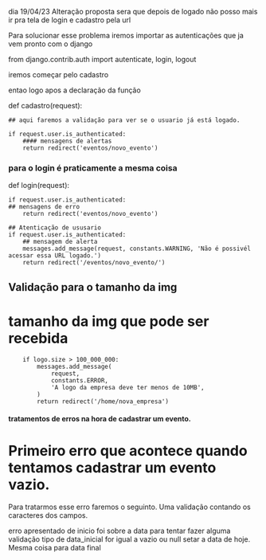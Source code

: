 
dia 19/04/23 Alteração proposta sera que depois de logado não posso mais ir pra tela 
de login e cadastro pela url

Para solucionar esse problema iremos importar as autenticações que ja vem pronto com o django

from django.contrib.auth import autenticate, login, logout

iremos começar pelo cadastro

entao logo apos a declaração da função

def cadastro(request):

    ## aqui faremos a validação para ver se o usuario já está logado.

    if request.user.is_authenticated:
        #### mensagens de alertas
        return redirect('eventos/novo_evento')

### para o login é praticamente a mesma coisa

def login(request):

    if request.user.is_authenticated:
    ## mensagens de erro
        return redirect('eventos/novo_evento')

    ## Atenticação de ususario
    if request.user.is_authenticated:
        ## mensagem de alerta
        messages.add_message(request, constants.WARNING, 'Não é possivél acessar essa URL logado.')
        return redirect('/eventos/novo_evento/')

## Validação para o tamanho da img
 # tamanho da img que pode ser recebida
        if logo.size > 100_000_000:
            messages.add_message(
                request,
                constants.ERROR,
                'A logo da empresa deve ter menos de 10MB',
            )
            return redirect('/home/nova_empresa')

#### tratamentos de erros na hora de cadastrar um evento.
 
# Primeiro erro que acontece quando tentamos cadastrar um evento vazio.

Para tratarmos esse erro faremos o seguinto.
Uma validação contando os caracteres dos campos.

erro apresentado de inicio foi sobre a data
para tentar fazer alguma validação
 tipo de data_inicial for igual a vazio ou null setar a data de hoje. Mesma coisa para data final
